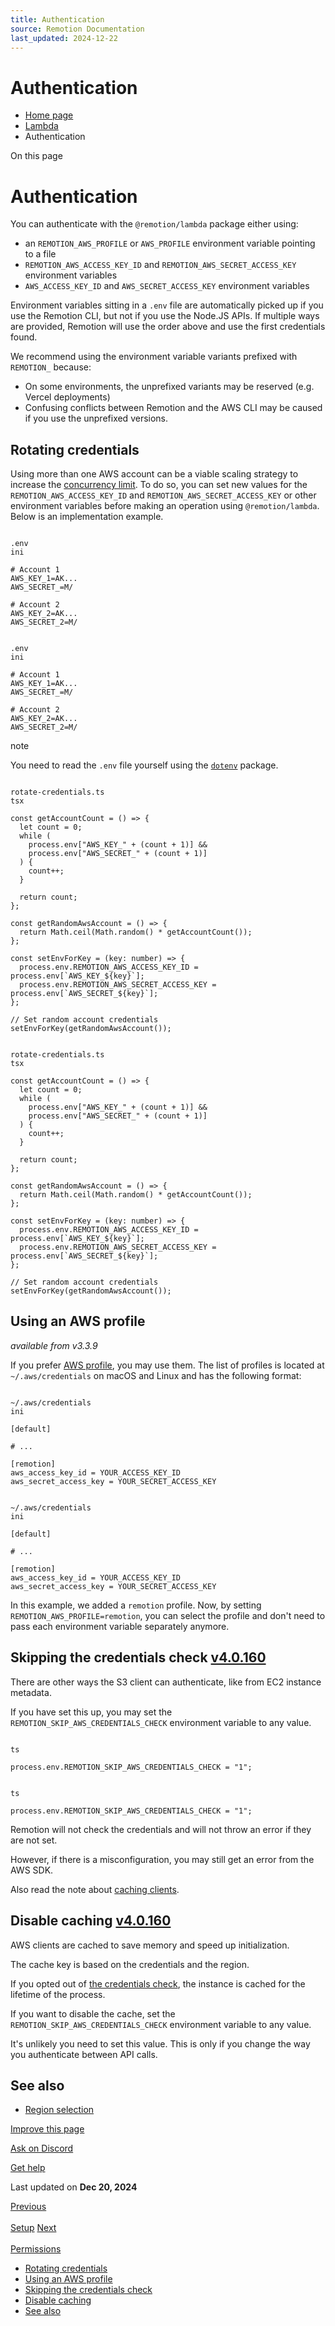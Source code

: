 ```yaml
---
title: Authentication
source: Remotion Documentation
last_updated: 2024-12-22
---
```


# Authentication

- [Home page](/)
- [Lambda](/docs/lambda)
- Authentication

On this page

# Authentication

You can authenticate with the `@remotion/lambda` package either using:

- an `REMOTION_AWS_PROFILE` or `AWS_PROFILE` environment variable pointing to a file
- `REMOTION_AWS_ACCESS_KEY_ID` and `REMOTION_AWS_SECRET_ACCESS_KEY` environment variables
- `AWS_ACCESS_KEY_ID` and `AWS_SECRET_ACCESS_KEY` environment variables

Environment variables sitting in a `.env` file are automatically picked up if you use the Remotion CLI, but not if you use the Node.JS APIs. If multiple ways are provided, Remotion will use the order above and use the first credentials found.

We recommend using the environment variable variants prefixed with `REMOTION_` because:

- On some environments, the unprefixed variants may be reserved (e.g. Vercel deployments)
- Confusing conflicts between Remotion and the AWS CLI may be caused if you use the unprefixed versions.

## Rotating credentials [​](\#rotating-credentials "Direct link to Rotating credentials")

Using more than one AWS account can be a viable scaling strategy to increase the [concurrency limit](/docs/lambda/concurrency). To do so, you can set new values for the `REMOTION_AWS_ACCESS_KEY_ID` and `REMOTION_AWS_SECRET_ACCESS_KEY` or other environment variables before making an operation using `@remotion/lambda`. Below is an implementation example.

```

.env
ini

# Account 1
AWS_KEY_1=AK...
AWS_SECRET_=M/

# Account 2
AWS_KEY_2=AK...
AWS_SECRET_2=M/
```

```

.env
ini

# Account 1
AWS_KEY_1=AK...
AWS_SECRET_=M/

# Account 2
AWS_KEY_2=AK...
AWS_SECRET_2=M/
```

note

You need to read the `.env` file yourself using the [`dotenv`](https://npmjs.org/packages/dotenv) package.

```

rotate-credentials.ts
tsx

const getAccountCount = () => {
  let count = 0;
  while (
    process.env["AWS_KEY_" + (count + 1)] &&
    process.env["AWS_SECRET_" + (count + 1)]
  ) {
    count++;
  }

  return count;
};

const getRandomAwsAccount = () => {
  return Math.ceil(Math.random() * getAccountCount());
};

const setEnvForKey = (key: number) => {
  process.env.REMOTION_AWS_ACCESS_KEY_ID = process.env[`AWS_KEY_${key}`];
  process.env.REMOTION_AWS_SECRET_ACCESS_KEY = process.env[`AWS_SECRET_${key}`];
};

// Set random account credentials
setEnvForKey(getRandomAwsAccount());
```

```

rotate-credentials.ts
tsx

const getAccountCount = () => {
  let count = 0;
  while (
    process.env["AWS_KEY_" + (count + 1)] &&
    process.env["AWS_SECRET_" + (count + 1)]
  ) {
    count++;
  }

  return count;
};

const getRandomAwsAccount = () => {
  return Math.ceil(Math.random() * getAccountCount());
};

const setEnvForKey = (key: number) => {
  process.env.REMOTION_AWS_ACCESS_KEY_ID = process.env[`AWS_KEY_${key}`];
  process.env.REMOTION_AWS_SECRET_ACCESS_KEY = process.env[`AWS_SECRET_${key}`];
};

// Set random account credentials
setEnvForKey(getRandomAwsAccount());
```

## Using an AWS profile [​](\#using-an-aws-profile "Direct link to Using an AWS profile")

_available from v3.3.9_

If you prefer [AWS profile](https://docs.aws.amazon.com/cli/latest/userguide/cli-configure-profiles.html), you may use them. The list of profiles is located at `~/.aws/credentials` on macOS and Linux and has the following format:

```

~/.aws/credentials
ini

[default]

# ...

[remotion]
aws_access_key_id = YOUR_ACCESS_KEY_ID
aws_secret_access_key = YOUR_SECRET_ACCESS_KEY
```

```

~/.aws/credentials
ini

[default]

# ...

[remotion]
aws_access_key_id = YOUR_ACCESS_KEY_ID
aws_secret_access_key = YOUR_SECRET_ACCESS_KEY
```

In this example, we added a `remotion` profile. Now, by setting `REMOTION_AWS_PROFILE=remotion`, you can select the profile and don't need to pass each environment variable separately anymore.

## Skipping the credentials check [v4.0.160](https://github.com/remotion-dev/remotion/releases/v4.0.160) [​](\#skipping-the-credentials-check "Direct link to skipping-the-credentials-check")

There are other ways the S3 client can authenticate, like from EC2 instance metadata.

If you have set this up, you may set the `REMOTION_SKIP_AWS_CREDENTIALS_CHECK` environment variable to any value.

```

ts

process.env.REMOTION_SKIP_AWS_CREDENTIALS_CHECK = "1";
```

```

ts

process.env.REMOTION_SKIP_AWS_CREDENTIALS_CHECK = "1";
```

Remotion will not check the credentials and will not throw an error if they are not set.

However, if there is a misconfiguration, you may still get an error from the AWS SDK.

Also read the note about [caching clients](#disable-caching).

## Disable caching [v4.0.160](https://github.com/remotion-dev/remotion/releases/v4.0.160) [​](\#disable-caching "Direct link to disable-caching")

AWS clients are cached to save memory and speed up initialization.

The cache key is based on the credentials and the region.

If you opted out of [the credentials check](#skipping-the-credentials-check), the instance is cached for the lifetime of the process.

If you want to disable the cache, set the `REMOTION_SKIP_AWS_CREDENTIALS_CHECK` environment variable to any value.

It's unlikely you need to set this value. This is only if you change the way you authenticate between API calls.

## See also [​](\#see-also "Direct link to See also")

- [Region selection](/docs/lambda/region-selection)

[Improve this page](https://github.com/remotion-dev/remotion/edit/main/packages/docs/docs/lambda/authentication.mdx)

[Ask on Discord](https://remotion.dev/discord)

[Get help](/docs/get-help)

Last updated on **Dec 20, 2024**

[Previous\
\
Setup](/docs/lambda/setup) [Next\
\
Permissions](/docs/lambda/permissions)

- [Rotating credentials](#rotating-credentials)
- [Using an AWS profile](#using-an-aws-profile)
- [Skipping the credentials check](#skipping-the-credentials-check)
- [Disable caching](#disable-caching)
- [See also](#see-also)

